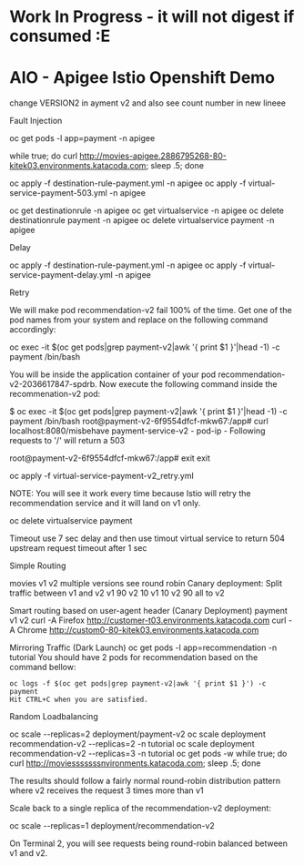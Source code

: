 # Work In Progress - it will not digest if consumed :E
# AIO - Apigee Istio Openshift Demo


change VERSION2 in ayment v2 and also see count number in new lineee

Fault Injection

oc get pods -l app=payment -n apigee

while true; do curl http://movies-apigee.2886795268-80-kitek03.environments.katacoda.com; sleep .5; done

oc apply -f destination-rule-payment.yml -n apigee
oc apply -f virtual-service-payment-503.yml -n apigee
 
oc get destinationrule -n apigee
oc get virtualservice -n apigee
oc delete destinationrule payment -n apigee
oc delete virtualservice payment -n apigee

Delay

oc apply -f destination-rule-payment.yml -n apigee
oc apply -f virtual-service-payment-delay.yml -n apigee


Retry

We will make pod recommendation-v2 fail 100% of the time. Get one of the pod names from your system and replace on the following command accordingly:

oc exec -it $(oc get pods|grep payment-v2|awk '{ print $1 }'|head -1) -c payment /bin/bash

You will be inside the application container of your pod recommendation-v2-2036617847-spdrb. Now execute the following command inside the recommenation-v2 pod:

$ oc exec -it $(oc get pods|grep payment-v2|awk '{ print $1 }'|head -1) -c payment /bin/bash
root@payment-v2-6f9554dfcf-mkw67:/app# curl localhost:8080/misbehave
payment-service-v2 - pod-ip -  Following requests to '/' will return a 503

root@payment-v2-6f9554dfcf-mkw67:/app# exit
exit


oc apply -f virtual-service-payment-v2_retry.yml

NOTE: You will see it work every time because Istio will retry the recommendation service and it will land on v1 only.

oc delete virtualservice payment


Timeout
use 7 sec delay and then use timout virtual service to return 504 upstream request timeout after 1 sec





Simple Routing

movies v1 v2 multiple versions 
	see round robin
	Canary deployment: Split traffic between v1 and v2
		v1 90 v2 10
		v1 10 v2 90
	all to v2

Smart routing based on user-agent header (Canary Deployment)
	payment v1 v2
		curl -A Firefox http://customer-t03.environments.katacoda.com
		curl -A Chrome http://custom0-80-kitek03.environments.katacoda.com

Mirroring Traffic (Dark Launch)
	oc get pods -l app=recommendation -n tutorial
You should have 2 pods for recommendation based on the command bellow:


	oc logs -f $(oc get pods|grep payment-v2|awk '{ print $1 }') -c payment
	Hit CTRL+C when you are satisfied.




Random Loadbalancing

oc scale --replicas=2 deployment/payment-v2
oc scale deployment recommendation-v2 --replicas=2 -n tutorial
oc scale deployment recommendation-v2 --replicas=3 -n tutorial
oc get pods -w
while true; do curl http://moviesssssssnvironments.katacoda.com; sleep .5; done

The results should follow a fairly normal round-robin distribution pattern where  v2 receives the request 3 times more than v1


Scale back to a single replica of the recommendation-v2 deployment:

oc scale --replicas=1 deployment/recommendation-v2

On Terminal 2, you will see requests being round-robin balanced between v1 and v2.





